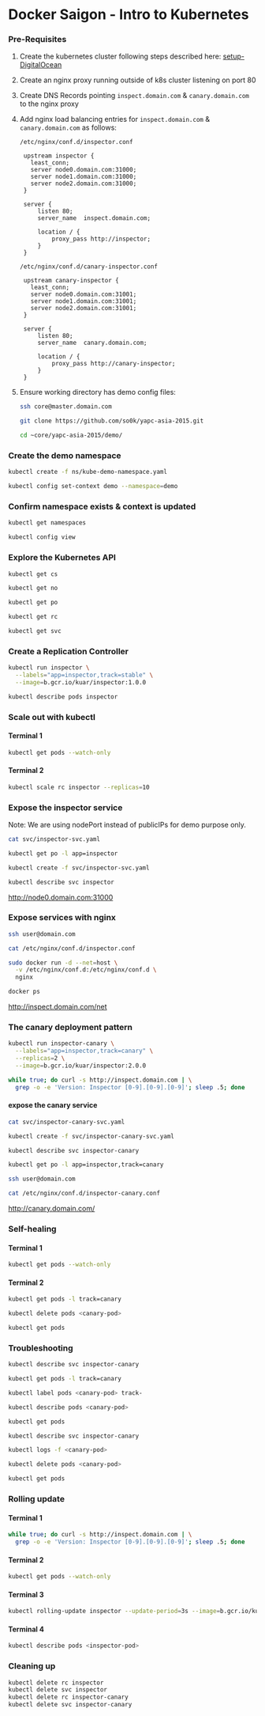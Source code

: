 # Docker Saigon - Intro to Kubernetes

### Pre-Requisites 

1. Create the kubernetes cluster following steps described here: [setup-DigitalOcean](../setup-DigitalOcean/README.md)

1. Create an nginx proxy running outside of k8s cluster listening on port 80

1. Create DNS Records pointing `inspect.domain.com` & `canary.domain.com` to the nginx proxy

1. Add nginx load balancing entries for `inspect.domain.com` & `canary.domain.com` as follows:

   `/etc/nginx/conf.d/inspector.conf`
   ```
    upstream inspector {
      least_conn;
      server node0.domain.com:31000;
      server node1.domain.com:31000;
      server node2.domain.com:31000;
    }

    server {
        listen 80;
        server_name  inspect.domain.com;

        location / {
            proxy_pass http://inspector;
        }
    }
   ```

   `/etc/nginx/conf.d/canary-inspector.conf`
   ```
    upstream canary-inspector {
      least_conn;
      server node0.domain.com:31001;
      server node1.domain.com:31001;
      server node2.domain.com:31001;
    }

    server {
        listen 80;
        server_name  canary.domain.com;

        location / {
            proxy_pass http://canary-inspector;
        }
    }
   ```

1. Ensure working directory has demo config files:

   ```bash
   ssh core@master.domain.com
   ```

   ```bash
   git clone https://github.com/so0k/yapc-asia-2015.git
   ```

   ```bash
   cd ~core/yapc-asia-2015/demo/
   ```

### Create the demo namespace

```bash
kubectl create -f ns/kube-demo-namespace.yaml 
```

```bash
kubectl config set-context demo --namespace=demo
```

### Confirm namespace exists & context is updated

```bash
kubectl get namespaces
```

```bash
kubectl config view
```

### Explore the Kubernetes API

```bash
kubectl get cs
```

```bash
kubectl get no
```

```bash
kubectl get po
```

```bash
kubectl get rc
```

```bash
kubectl get svc
```

### Create a Replication Controller

```bash
kubectl run inspector \
  --labels="app=inspector,track=stable" \
  --image=b.gcr.io/kuar/inspector:1.0.0
```

```bash
kubectl describe pods inspector
```

### Scale out with kubectl

#### Terminal 1

```bash
kubectl get pods --watch-only
```

#### Terminal 2

```bash
kubectl scale rc inspector --replicas=10
```

### Expose the inspector service 

Note: We are using nodePort instead of publicIPs for demo purpose only.

```bash
cat svc/inspector-svc.yaml
```

```bash
kubectl get po -l app=inspector
```

```bash
kubectl create -f svc/inspector-svc.yaml
```

```bash
kubectl describe svc inspector
```

http://node0.domain.com:31000

### Expose services with nginx

```bash
ssh user@domain.com
```

```bash
cat /etc/nginx/conf.d/inspector.conf
```

```bash
sudo docker run -d --net=host \
  -v /etc/nginx/conf.d:/etc/nginx/conf.d \
  nginx
```

```bash
docker ps
```

http://inspect.domain.com/net

### The canary deployment pattern

```bash
kubectl run inspector-canary \
  --labels="app=inspector,track=canary" \
  --replicas=2 \
  --image=b.gcr.io/kuar/inspector:2.0.0
```

```bash
while true; do curl -s http://inspect.domain.com | \
  grep -o -e 'Version: Inspector [0-9].[0-9].[0-9]'; sleep .5; done
```

#### expose the canary service

```bash
cat svc/inspector-canary-svc.yaml
```

```bash
kubectl create -f svc/inspector-canary-svc.yaml
```

```bash
kubectl describe svc inspector-canary
```

```bash
kubectl get po -l app=inspector,track=canary
```

```bash
ssh user@domain.com
```

```bash
cat /etc/nginx/conf.d/inspector-canary.conf
```

http://canary.domain.com/

### Self-healing

#### Terminal 1

```bash
kubectl get pods --watch-only
```

#### Terminal 2

```bash
kubectl get pods -l track=canary
```

```bash
kubectl delete pods <canary-pod>
```

```bash
kubectl get pods
```

### Troubleshooting

```bash
kubectl describe svc inspector-canary
```

```bash
kubectl get pods -l track=canary
```

```bash
kubectl label pods <canary-pod> track-
```

```bash
kubectl describe pods <canary-pod>
```

```bash
kubectl get pods
```

```bash
kubectl describe svc inspector-canary
```

```bash
kubectl logs -f <canary-pod>
```

```bash
kubectl delete pods <canary-pod>
```

```bash
kubectl get pods
```

### Rolling update

#### Terminal 1

```bash
while true; do curl -s http://inspect.domain.com | \
  grep -o -e 'Version: Inspector [0-9].[0-9].[0-9]'; sleep .5; done
```

#### Terminal 2

```bash
kubectl get pods --watch-only
```

#### Terminal 3

```bash
kubectl rolling-update inspector --update-period=3s --image=b.gcr.io/kuar/inspector:2.0.0
```

#### Terminal 4

```bash
kubectl describe pods <inspector-pod>
```

### Cleaning up

```bash
kubectl delete rc inspector
kubectl delete svc inspector
kubectl delete rc inspector-canary
kubectl delete svc inspector-canary
```